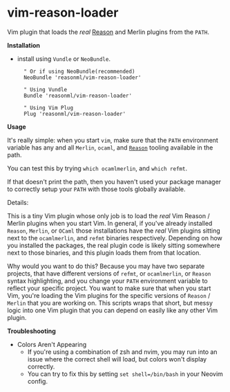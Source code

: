 vim-reason-loader
================
Vim plugin that loads the *real* [Reason](https://github.com/facebook/reason)
and Merlin plugins from the `PATH`.



**Installation**

- install using `Vundle` or `NeoBundle`.

        " Or if using NeoBundle(recommended)
        NeoBundle 'reasonml/vim-reason-loader'

        " Using Vundle
        Bundle 'reasonml/vim-reason-loader'

        " Using Vim Plug
        Plug 'reasonml/vim-reason-loader'

**Usage**

It's really simple: when you start `vim`, make sure that the `PATH` environment
variable has any and all `Merlin`, `ocaml`, and
[`Reason`](https://github.com/facebook/reason) tooling available in the path.

You can test this by trying `which ocamlmerlin`, and `which refmt`.

If that doesn't print the path, then you haven't used your package manager to
correctly setup your `PATH` with those tools globally available.

Details:

This is a tiny Vim plugin whose only job is to load the *real* Vim Reason /
Merlin plugins when you start Vim. In general, if you've already installed
`Reason`, `Merlin`, or `OCaml` those installations have the *real* Vim plugins
sitting next to the `ocamlmerlin`, and `refmt` binaries respectively. Depending
on how you installed the packages, the real plugin code is likely sitting
somewhere next to those binaries, and this plugin loads them from that
location.

Why would you want to do this? Because you may have two separate projects, that
have different versions of `refmt`, or `ocamlmerlin`, or `Reason` syntax
highlighting, and you change your `PATH` environment variable to reflect your
specific project. You want to make sure that when you start Vim, you're loading
the Vim plugins for the specific versions of `Reason` / `Merlin` that you are
working on. This scripts wraps that short, but messy logic into one Vim plugin
that you can depend on easily like any other Vim plugin.


**Troubleshooting**

- Colors Aren't Appearing
  - If you're using a combination of zsh and nvim, you may run into an issue where
the correct shell will load, but colors won't display correctly.
  - You can try to fix this by setting `set shell=/bin/bash` in your Neovim config.
